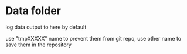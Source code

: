 # Data folder

log data output to here by default

use "tmpXXXXX" name to prevent them from git repo, use other name to save them in the repository
